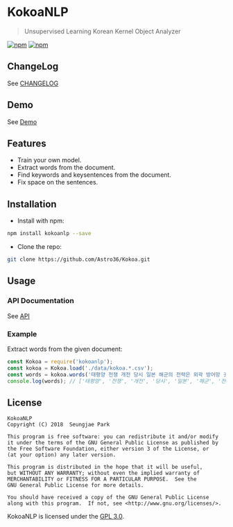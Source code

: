 # KokoaNLP

> Unsupervised Learning Korean Kernel Object Analyzer

[![npm](https://img.shields.io/npm/v/kokoanlp.svg?style=flat-square)](https://www.npmjs.com/package/kokoanlp) [![npm](https://img.shields.io/npm/dt/kokoanlp.svg?style=flat-square)](https://www.npmjs.com/package/kokoanlp)

## ChangeLog

See [CHANGELOG](./CHANGELOG.md)

## Demo

See [Demo](https://astro36.github.io/Kokoa/demo/index.html)

## Features

- Train your own model.
- Extract words from the document.
- Find keywords and keysentences from the document.
- Fix space on the sentences.

## Installation

- Install with npm:

```bash
npm install kokoanlp --save
```

- Clone the repo:

```bash
git clone https://github.com/Astro36/Kokoa.git
```

## Usage

### API Documentation

See [API](http://astro36.github.io/Kokoa/api/index.html)

### Example

Extract words from the given document:

```javascript
const Kokoa = require('kokoanlp');
const kokoa = Kokoa.load('./data/kokoa.*.csv');
const words = kokoa.words('태평양 전쟁 개전 당시 일본 해군의 전략은 외곽 방어망 곳곳에 배치된 지상비행장이 방어의 근거지가 되고 유사시 적을 방어선 가까이 끌어들이는 동안 항공기를 집결하여 격퇴하는 것이었다.');
console.log(words); // ['태평양', '전쟁', '개전', '당시', '일본', '해군', '전략', '외곽', '방어', '곳곳에', '배치', '방어', '되고', '방어', '가까이', '동안', '항공', '것이']
```

## License

```text
KokoaNLP
Copyright (C) 2018  Seungjae Park

This program is free software: you can redistribute it and/or modify
it under the terms of the GNU General Public License as published by
the Free Software Foundation, either version 3 of the License, or
(at your option) any later version.

This program is distributed in the hope that it will be useful,
but WITHOUT ANY WARRANTY; without even the implied warranty of
MERCHANTABILITY or FITNESS FOR A PARTICULAR PURPOSE.  See the
GNU General Public License for more details.

You should have received a copy of the GNU General Public License
along with this program.  If not, see <http://www.gnu.org/licenses/>.
```

KokoaNLP is licensed under the [GPL 3.0](./LICENSE).
